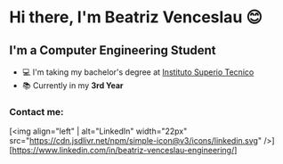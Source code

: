# Hi there, I'm Beatriz Venceslau :blush:

## I'm a Computer Engineering Student
- :computer: I'm taking my bachelor's degree at [Instituto Superio Tecnico](https://tecnico.ulisboa.pt/en/)
- :books: Currently in my **3rd Year**

### Contact me: 

[<img align="left" | alt="LinkedIn" width="22px" src="https://cdn.jsdlivr.net/npm/simple-icon@v3/icons/linkedin.svg" />][https://www.linkedin.com/in/beatriz-venceslau-engineering/]
